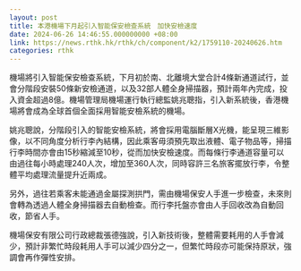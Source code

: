 ```yaml
---
layout: post
title: 本港機場下月起引入智能保安檢查系統　加快安檢速度
date: 2024-06-26 14:46:55.000000000 +08:00
link: https://news.rthk.hk/rthk/ch/component/k2/1759110-20240626.htm
categories: rthk
---
```


機場將引入智能保安檢查系統，下月初於南、北離境大堂合計4條新通道試行，並會分階段安裝50條新安檢通道，以及32部人體全身掃描器，預計兩年內完成，投入資金超過8億。機場管理局機場運行執行總監姚兆聰指，引入新系統後，香港機場將會成為全球首個全面採用智能安檢系統的機場。

姚兆聰說，分階段引入的智能安檢系統，將會採用電腦斷層X光機，能呈現三維影像，以不同角度分析行李內結構，因此乘客毋須預先取出液體、電子物品等，掃描行李時間亦會由15秒縮減至10秒，從而加快安檢速度。而每條行李通道容量可以由過往每小時處理240人次，增加至360人次，同時容許三名旅客擺放行李，令整體平均處理流量提升近兩成。

另外，過往若乘客未能通過金屬探測拱門，需由機場保安人手進一步檢查，未來則會轉為透過人體全身掃描器去自動檢查。而行李托盤亦會由人手回收改為自動回收，節省人手。

機場保安有限公司行政總裁張德強說，引入新技術後，整體需要耗用的人手會減少，預計非繁忙時段耗用人手可以減少四分之一，但繁忙時段亦可能保持原狀，強調會再作彈性安排。
